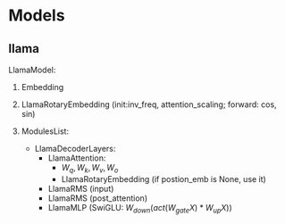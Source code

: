 # Models

## llama

LlamaModel:  

1. Embedding

2. LlamaRotaryEmbedding (init:inv_freq, attention_scaling; forward: cos, sin)

3. ModulesList:  
   - LlamaDecoderLayers:  
     - LlamaAttention:  
       - $W_q, W_k, W_v, W_o$
       - LlamaRotaryEmbedding (if postion_emb is None, use it)
     - LlamaRMS (input)
     - LlamaRMS (post_attention)
     - LlamaMLP (SwiGLU: $W_{down}(act(W_{gate}X)*W_{up}X)$) 
